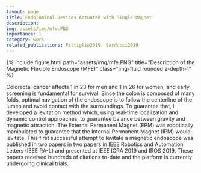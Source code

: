 ```yaml
---
layout: page
title: Endoluminal Devices Actuated with Single Magnet
description:
img: assets/img/mfe.PNG
importance: 1
category: work
related_publications: Pittiglio2019, Barducci2019
---
```

<div class="row">
    <div class="col-sm mt-3 mt-md-0">
        {% include figure.html path="assets/img/mfe.PNG" title="Description of the Magnetic Flexible Endoscope (MFE)" class="img-fluid rounded z-depth-1" %}
    </div>
</div>
<!-- <div class="caption">
    This image can also have a caption. It's like magic.
</div> -->

Colorectal cancer affects 1 in 23 for men and 1 in 26 for women, and early screening is fundamental for survival.
Since the colon is composed of many folds, optimal navigation of the endoscope is to follow the centerline of the lumen and avoid contact with the surroundings. To guarantee that, I developed a levitation method which, using real-time localization and dynamic control approaches, to guarantee balance between gravity and magnetic attraction. The External Permanent Magnet (EPM) was robotically manipulated to guarantee that the Internal Permanent Magnet (IPM) would levitate. This first successful attempt to levitate a magnetic endoscope was published in two papers in two papers in IEEE Robotics and Automation Letters (IEEE RA-L) and presented at IEEE ICRA 2019 and IROS 2019. These papers received hundreds of citations to-date and the platform is currently undergoing clinical trials.

